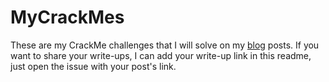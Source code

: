 # MyCrackMes

These are my CrackMe challenges that I will solve on my [blog](https://fatihhcelik.blogspot.com/p/all-posts.html) posts. If you want to share your write-ups, I can add your write-up link in this readme, just open the issue with your post's link.


